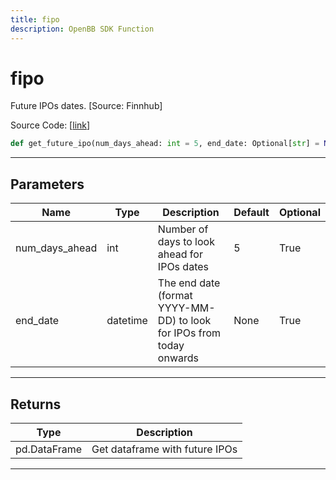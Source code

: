 ```yaml
---
title: fipo
description: OpenBB SDK Function
---
```


# fipo

Future IPOs dates. [Source: Finnhub]

Source Code: [[link](https://github.com/OpenBB-finance/OpenBBTerminal/tree/main/openbb_terminal/stocks/discovery/finnhub_model.py#L115)]
```python
def get_future_ipo(num_days_ahead: int = 5, end_date: Optional[str] = None) -> pd.DataFrame
```
---
## Parameters
| Name | Type | Description | Default | Optional |
| ---- | ---- | ----------- | ------- | -------- |
| num_days_ahead | int | Number of days to look ahead for IPOs dates | 5 | True |
| end_date | datetime | The end date (format YYYY-MM-DD) to look for IPOs from today onwards | None | True |

---
## Returns
| Type | Description |
| ---- | ----------- |
| pd.DataFrame | Get dataframe with future IPOs |
---
